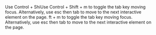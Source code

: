 Use Control + ShiUse Control + Shift + m to toggle the tab key moving focus. Alternatively, use esc then tab to move to the next interactive element on the page.
ft + m to toggle the tab key moving focus. Alternatively, use esc then tab to move to the next interactive element on the page.
